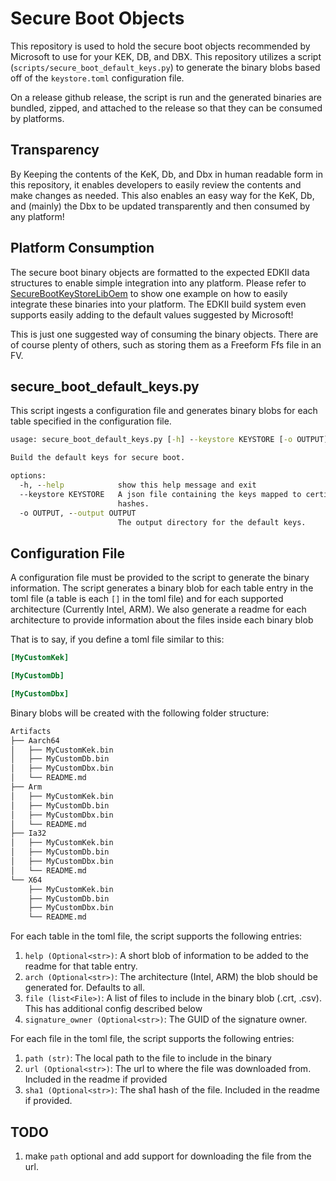 # Secure Boot Objects

This repository is used to hold the secure boot objects recommended by
Microsoft to use for your KEK, DB, and DBX. This repository utilizes a script
(`scripts/secure_boot_default_keys.py`) to generate the binary blobs based off
of the `keystore.toml` configuration file.

On a release github release, the script is run and the generated binaries are
bundled, zipped, and attached to the release so that they can be consumed by
platforms.

## Transparency

By Keeping the contents of the KeK, Db, and Dbx in human readable form in this
repository, it enables developers to easily review the contents and make
changes as needed. This also enables an easy way for the KeK, Db, and (mainly)
the Dbx to be updated transparently and then consumed by any platform!

## Platform Consumption

The secure boot binary objects are formatted to the expected EDKII data
structures to enable simple integration into any platform. Please refer to
[SecureBootKeyStoreLibOem](https://github.com/microsoft/mu_oem_sample/tree/release/202302/OemPkg/Library/SecureBootKeyStoreLibOem)
to show one example on how to easily integrate these binaries into your
platform. The EDKII build system even supports easily adding to the default
values suggested by Microsoft!

This is just one suggested way of consuming the binary objects. There are of
course plenty of others, such as storing them as a Freeform Ffs file in an
FV.

## secure_boot_default_keys.py

This script ingests a configuration file and generates binary blobs for each
table specified in the configuration file.

``` cmd
usage: secure_boot_default_keys.py [-h] --keystore KEYSTORE [-o OUTPUT]

Build the default keys for secure boot.

options:
  -h, --help            show this help message and exit
  --keystore KEYSTORE   A json file containing the keys mapped to certificates and
                        hashes.
  -o OUTPUT, --output OUTPUT
                        The output directory for the default keys.
```

## Configuration File

A configuration file must be provided to the script to generate the binary
information. The script generates a binary blob for each table entry in the
toml file (a table is each `[]` in the toml file) and for each supported
architecture (Currently Intel, ARM). We also generate a readme for each
architecture to provide information about the files inside each binary blob

That is to say, if you define a toml file similar to this:

```toml
[MyCustomKek]

[MyCustomDb]

[MyCustomDbx]
```

Binary blobs will be created with the following folder structure:

``` cmd
Artifacts
├── Aarch64
│   ├── MyCustomKek.bin
│   ├── MyCustomDb.bin
│   ├── MyCustomDbx.bin
│   └── README.md
├── Arm
│   ├── MyCustomKek.bin
│   ├── MyCustomDb.bin
│   ├── MyCustomDbx.bin
│   └── README.md
├── Ia32
│   ├── MyCustomKek.bin
│   ├── MyCustomDb.bin
│   ├── MyCustomDbx.bin
│   └── README.md
└── X64
    ├── MyCustomKek.bin
    ├── MyCustomDb.bin
    ├── MyCustomDbx.bin
    └── README.md
```

For each table in the toml file, the script supports the following entries:

1. `help (Optional<str>)`: A short blob of information to be added to the
   readme for that table entry.
2. `arch (Optional<str>)`: The architecture (Intel, ARM) the blob should be
   generated for. Defaults to all.
3. `file (list<File>)`: A list of files to include in the binary blob (.crt,
   .csv). This has additional config described below
4. `signature_owner (Optional<str>)`: The GUID of the signature owner.

For each file in the toml file, the script supports the following entries:

1. `path (str)`: The local path to the file to include in the binary
2. `url (Optional<str>)`: The url to where the file was downloaded from.
   Included in the readme if provided
3. `sha1 (Optional<str>)`: The sha1 hash of the file. Included in the readme
   if provided.

## TODO

1. make `path` optional and add support for downloading the file from the url.
